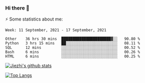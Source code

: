 ### Hi there 👋

⚡ Some statistics about me:


<!--START_SECTION:waka-->
```text
Week: 11 September, 2021 - 17 September, 2021

Other    36 hrs 30 mins  ██████████████████████▓░░   90.80 % 
Python   3 hrs 15 mins   ██░░░░░░░░░░░░░░░░░░░░░░░   08.11 % 
SQL      12 mins         ░░░░░░░░░░░░░░░░░░░░░░░░░   00.52 % 
Bash     6 mins          ░░░░░░░░░░░░░░░░░░░░░░░░░   00.26 % 
HTML     6 mins          ░░░░░░░░░░░░░░░░░░░░░░░░░   00.25 % 
```
<!--END_SECTION:waka-->





[![Jiezhi's github stats](https://github-readme-stats.vercel.app/api?username=Jiezhi&show_icons=true)](https://github.com/Jiezhi/github-readme-stats)

[![Top Langs](https://github-readme-stats.vercel.app/api/top-langs/?username=Jiezhi&hide=javascript,html)](https://github.com/Jiezhi/github-readme-stats)
<!--
**Jiezhi/Jiezhi** is a ✨ _special_ ✨ repository because its `README.md` (this file) appears on your GitHub profile.

Here are some ideas to get you started:

- 🔭 I’m currently working on ...
- 🌱 I’m currently learning ...
- 👯 I’m looking to collaborate on ...
- 🤔 I’m looking for help with ...
- 💬 Ask me about ...
- 📫 How to reach me: ...
- 😄 Pronouns: ...
- ⚡ Fun fact: ...
-->

